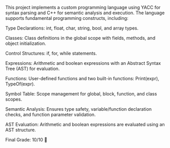 This project implements a custom programming language using YACC for syntax parsing and C++ for semantic analysis and execution. The language supports fundamental programming constructs, including:

Type Declarations: int, float, char, string, bool, and array types.

Classes: Class definitions in the global scope with fields, methods, and object initialization.

Control Structures: if, for, while statements.

Expressions: Arithmetic and boolean expressions with an Abstract Syntax Tree (AST) for evaluation.

Functions: User-defined functions and two built-in functions: Print(expr), TypeOf(expr).

Symbol Table: Scope management for global, block, function, and class scopes.

Semantic Analysis: Ensures type safety, variable/function declaration checks, and function parameter validation.

AST Evaluation: Arithmetic and boolean expressions are evaluated using an AST structure.

Final Grade: 10/10 🏅
